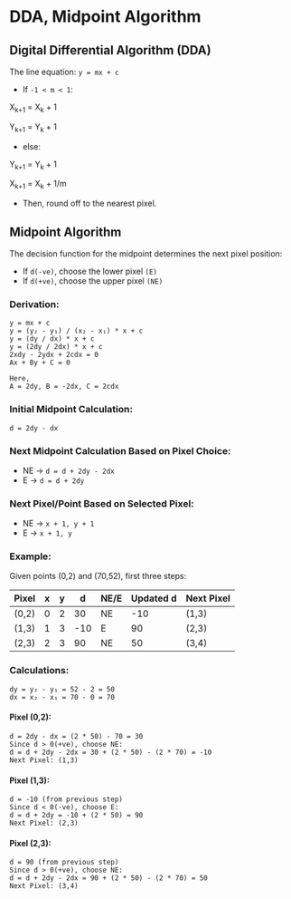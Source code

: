 # DDA, Midpoint Algorithm

## Digital Differential Algorithm (DDA)
The line equation: `y = mx + c`

- If `-1 < m < 1`:

<p>X<sub>k+1</sub> = X<sub>k</sub> + 1</p>
<p>Y<sub>k+1</sub> = Y<sub>k</sub> + 1</p>

- else:

<p>Y<sub>k+1</sub> = Y<sub>k</sub> + 1</p>
<p>X<sub>k+1</sub> = X<sub>k</sub> + 1/m</p>

- Then, round off to the nearest pixel.

## Midpoint Algorithm

The decision function for the midpoint determines the next pixel position:

- If `d(-ve)`, choose the lower pixel `(E)`
- If `d(+ve)`, choose the upper pixel `(NE)`

### Derivation:
```
y = mx + c
y = (y₂ - y₁) / (x₂ - x₁) * x + c
y = (dy / dx) * x + c
y = (2dy / 2dx) * x + c
2xdy - 2ydx + 2cdx = 0
Ax + By + C = 0

Here,
A = 2dy, B = -2dx, C = 2cdx
```

### Initial Midpoint Calculation:
`d = 2dy - dx`

### Next Midpoint Calculation Based on Pixel Choice:

- NE → `d = d + 2dy - 2dx`
- E → `d = d + 2dy`

### Next Pixel/Point Based on Selected Pixel:
- NE → `x + 1, y + 1`
- E → `x + 1, y`

### Example: 
Given points (0,2) and (70,52), first three steps:

| Pixel | x | y | d   | NE/E | Updated d | Next Pixel |
|--------|----|----|-----|------|------------|-------------|
| (0,2)  | 0  | 2  | 30  | NE   | -10       | (1,3)       |
| (1,3)  | 1  | 3  | -10 | E    | 90        | (2,3)       |
| (2,3)  | 2  | 3  | 90  | NE   | 50        | (3,4)       |

### Calculations:
```
dy = y₂ - y₁ = 52 - 2 = 50
dx = x₂ - x₁ = 70 - 0 = 70
```

#### Pixel (0,2):
```
d = 2dy - dx = (2 * 50) - 70 = 30
Since d > 0(+ve), choose NE:
d = d + 2dy - 2dx = 30 + (2 * 50) - (2 * 70) = -10
Next Pixel: (1,3)
```
#### Pixel (1,3):
```
d = -10 (from previous step)
Since d < 0(-ve), choose E:
d = d + 2dy = -10 + (2 * 50) = 90
Next Pixel: (2,3)
```
#### Pixel (2,3):
```
d = 90 (from previous step)
Since d > 0(+ve), choose NE:
d = d + 2dy - 2dx = 90 + (2 * 50) - (2 * 70) = 50
Next Pixel: (3,4)
```
